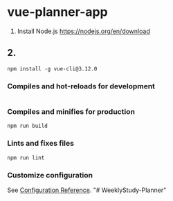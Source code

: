 # vue-planner-app
1. Install Node.js https://nodejs.org/en/download

## 2.
```
npm install -g vue-cli@3.12.0 
```

### Compiles and hot-reloads for development
```

```

### Compiles and minifies for production
```
npm run build
```

### Lints and fixes files
```
npm run lint
```

### Customize configuration
See [Configuration Reference](https://cli.vuejs.org/config/).
"# WeeklyStudy-Planner" 
